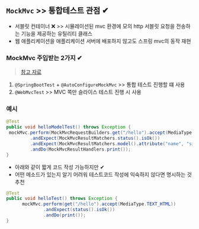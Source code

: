 ## `MockMvc` >> 통합테스트 관점 ✔
- 서블릿 컨테이너 ❌ >> 시뮬레이션된 mvc 환경에 모의 http 서블릿 요청을 전송하는 기능을 제공하는 유틸리티 클래스
- 웹 애플리케이션을 애플리케이션 서버에 배포하지 않고도 스프링 mvc의 동작 재현

### MockMvc 주입받는 2가지 ✔
> [참고 자료](https://siyoon210.tistory.com/145)
1. `@SpringBootTest` + `@AutoConfigureMockMvc` >> 통합 테스트 진행할 떄 사용
2. `@WebMvcTest` >> MVC 쪽만 슬라이스 테스트 진행 시 사용

### 예시
```java
@Test
public void helloModelTest() throws Exception {
 mockMvc.perform(MockMvcRequestBuilders.get("/hello").accept(MediaType.TEXT_HTML))
         .andExpect(MockMvcResultMatchers.status().isOk())
         .andExpect(MockMvcResultMatchers.model().attribute("name", "siyoon"))
         .andDo(MockMvcResultHandlers.print());
}
```

- 아래와 같이 짧게 코드 작성 가능하지만 ✔ 
- 어떤 메소드가 있는지 알기 어려워 테스트코드 작성에 익숙하지 않다면 명시하는 것 추천
```java
@Test
public void helloTest() throws Exception {
      mockMvc.perform(get("/hello").accept(MediaType.TEXT_HTML))
              .andExpect(status().isOk())
              .andDo(print());
}
```

